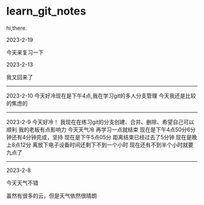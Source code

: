 # learn_git_notes

hi,there.

2023-2-19

今天来复习一下

2023-2-13

我又回来了

---

2023-2-10
今天好冷现在是下午4点,我在学习git的多人分支管理
今天我还是比较的焦虑的


---

2023-2-9
今天好冷！
我现在在练习git的分支创建、合并、删除、希望自己可以顺利
我的老板有点影响力
今天天气冷
再学习一点就结束
现在是下午4点50分6分钟还有4分钟完成，坚持
现在是下午5点05分 距离结束已经过去了5分钟
现在是晚上8点12分 离放下电子设备时间还剩下不到一个小时
现在还有不到半个小时就要九点了

---

2023-2-8

今天天气不错

虽然有很多的云，但是天气依然很晴朗
